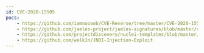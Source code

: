 ```yaml
---
id: CVE-2020-15505
pocs:
    - https://github.com/iamnoooob/CVE-Reverse/tree/master/CVE-2020-15505
    - https://github.com/jaeles-project/jaeles-signatures/blob/master/cves/mobileiron-rce-probe.yaml
    - https://github.com/projectdiscovery/nuclei-templates/blob/master/cves/CVE-2020-15505.yaml
    - https://github.com/welk1n/JNDI-Injection-Exploit
---
```

